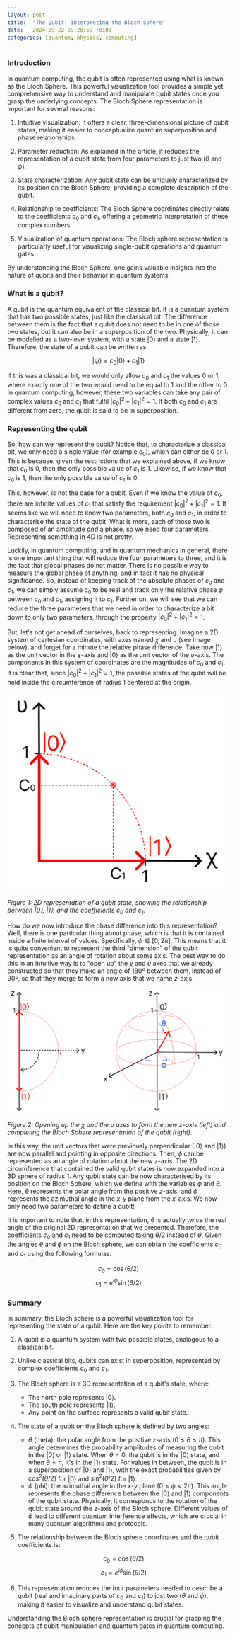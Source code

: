 ```yaml
---
layout: post
title:  "The Qubit: Interpreting the Bloch Sphere"
date:   2024-09-22 09:28:59 +0100
categories: [quantum, physics, computing]
---
```


### Introduction

In quantum computing, the qubit is often represented using what is known as the Bloch Sphere. This powerful visualization tool provides a simple yet comprehensive way to understand and manipulate qubit states once you grasp the underlying concepts. The Bloch Sphere representation is important for several reasons:

1. Intuitive visualization: It offers a clear, three-dimensional picture of qubit states, making it easier to conceptualize quantum superposition and phase relationships.

2. Parameter reduction: As explained in the article, it reduces the representation of a qubit state from four parameters to just two ($\theta$ and $\phi$).

3. State characterization: Any qubit state can be uniquely characterized by its position on the Bloch Sphere, providing a complete description of the qubit.

4. Relationship to coefficients: The Bloch Sphere coordinates directly relate to the coefficients $c_0$ and $c_1$, offering a geometric interpretation of these complex numbers.

5. Visualization of quantum operations: The Bloch sphere representation is particularly useful for visualizing single-qubit operations and quantum gates.

By understanding the Bloch Sphere, one gains valuable insights into the nature of qubits and their behavior in quantum systems.

### What is a qubit?

A qubit is the quantum equivalent of the classical bit. It is a quantum system that has two possible states, just like the classical bit. The difference between them is the fact that a qubit does not need to be in one of those two states, but it can also be in a superposition of the two. Physically, it can be modelled as a two-level system, with a state $|0\rangle$ and a state $|1\rangle$. Therefore, the state of a qubit can be written as:

$$|\psi\rangle = c_0 |0\rangle + c_1 |1\rangle$$

If this was a classical bit, we would only allow $c_0$ and $c_1$ the values $0$ or $1$, where exactly one of the two would need to be equal to $1$ and the other to $0$. In quantum computing, however, these two variables can take any pair of complex values $c_0$ and $c_1$ that fulfil $|c_0|^2 + |c_1|^2 = 1$. If both $c_0$ and $c_1$ are different from zero, the qubit is said to be in superposition.

### Representing the qubit

So, how can we represent the qubit? Notice that, to characterize a classical bit, we only need a single value (for example $c_0$), which can either be $0$ or $1$. This is because, given the restrictions that we explained above, if we know that $c_0$ is $0$, then the only possible value of $c_1$ is $1$. Likewise, if we know that $c_0$ is $1$, then the only possible value of $c_1$ is $0$.

This, however, is not the case for a qubit. Even if we know the value of $c_0$, there are infinite values of $c_1$ that satisfy the requirement $|c_0|^2 + |c_1|^2 = 1$. It seems like we will need to know two parameters, both $c_0$ and $c_1$, in order to characterise the state of the qubit. What is more, each of those two is composed of an amplitude _and_ a phase, so we need four parameters. Representing something in 4D is not pretty. 

Luckily, in quantum computing, and in quantum mechanics in general, there is one important thing that will reduce the four parameters to three, and it is the fact that global phases do not matter. There is no possible way to measure the global phase of anything, and in fact it has no physical significance. So, instead of keeping track of the absolute phases of $c_0$ and $c_1$, we can simply assume $c_0$ to be real and track only the relative phase $\phi$ between $c_0$ and $c_1$, assigning it to $c_1$. Further on, we will see that we can reduce the three parameters that we need in order to characterize a bit down to only two parameters, through the property $|c_0|^2 + |c_1|^2 = 1$.

But, let's not get ahead of ourselves; back to representing. Imagine a 2D system of cartesian coordinates, with axes named $\chi$ and $\upsilon$ (see image below), and forget for a minute the relative phase difference. Take now $|1\rangle$ as the unit vector in the $\chi$-axis and $|0\rangle$ as the unit vector of the $\upsilon$-axis. The components in this system of coordinates are the magnitudes of $c_0$ and $c_1$. It is clear that, since $|c_0|^2 + |c_1|^2 = 1$, the possible states of the qubit will be held inside the circumference of radius $1$ centered at the origin.

[![2D Representation of a Qubit][1]][1]

*Figure 1: 2D representation of a qubit state, showing the relationship between $|0\rangle$, $|1\rangle$, and the coefficients $c_0$ and $c_1$.*

How do we now introduce the phase difference into this representation? Well, there is one particular thing about phase, which is that it is contained inside a finite interval of values. Specifically, $\phi \in[0, 2\pi]$. This means that it is quite convenient to represent the third "dimension" of the qubit representation as an angle of rotation about some axis. The best way to do this in an intuitive way is to "open up" the $\chi$ and $\upsilon$ axes that we already constructed so that they make an angle of $180º$ between them, instead of $90º$, so that they merge to form a new axis that we name $z$-axis. 

[![Bloch Sphere][2]][2]

*Figure 2: Opening up the $\chi$ and the $\upsilon$ axes to form the new $z$-axis (left) and completing the Bloch Sphere representation of the qubit (right).*

In this way, the unit vectors that were previously perpendicular ($|0\rangle$ and $|1\rangle$) are now parallel and pointing in opposite directions. Then, $\phi$ can be represented as an angle of rotation about the new $z$-axis. The 2D circumference that contained the valid qubit states is now expanded into a 3D sphere of radius $1$. Any qubit state can be now characterised by its position on the Bloch Sphere, which we define with the variables $\phi$ and $\theta$. Here, $\theta$ represents the polar angle from the positive $z$-axis, and $\phi$ represents the azimuthal angle in the $x$-$y$ plane from the $x$-axis. We now only need two parameters to define a qubit!

It is important to note that, in this representation, $\theta$ is actually twice the real angle of the original 2D representation that we presented. Therefore, the coefficients $c_0$ and $c_1$ need to be computed taking $\theta/2$ instead of $\theta$. Given the angles $\theta$ and $\phi$ on the Bloch sphere, we can obtain the coefficients $c_0$ and $c_1$ using the following formulas:

$$c_0 = \cos(\theta/2)$$
$$c_1 = e^{i\phi} \sin(\theta/2)$$

### Summary

In summary, the Bloch sphere is a powerful visualization tool for representing the state of a qubit. Here are the key points to remember:

1. A qubit is a quantum system with two possible states, analogous to a classical bit.
2. Unlike classical bits, qubits can exist in superposition, represented by complex coefficients $c_0$ and $c_1$.
3. The Bloch sphere is a 3D representation of a qubit's state, where:
   - The north pole represents $|0\rangle$.
   - The south pole represents $|1\rangle$.
   - Any point on the surface represents a valid qubit state.
4. The state of a qubit on the Bloch sphere is defined by two angles:
   - $\theta$ (theta): the polar angle from the positive $z$-axis ($0 \leq \theta \leq \pi$). This angle determines the probability amplitudes of measuring the qubit in the $|0\rangle$ or $|1\rangle$ state. When $\theta = 0$, the qubit is in the $|0\rangle$ state, and when $\theta = \pi$, it's in the $|1\rangle$ state. For values in between, the qubit is in a superposition of $|0\rangle$ and $|1\rangle$, with the exact probabilities given by $\cos^2(\theta/2)$ for $|0\rangle$ and $\sin^2(\theta/2)$ for $|1\rangle$.
   - $\phi$ (phi): the azimuthal angle in the $x$-$y$ plane ($0 \leq \phi < 2\pi$). This angle represents the phase difference between the $|0\rangle$ and $|1\rangle$ components of the qubit state. Physically, it corresponds to the rotation of the qubit state around the z-axis of the Bloch sphere. Different values of $\phi$ lead to different quantum interference effects, which are crucial in many quantum algorithms and protocols.
5. The relationship between the Bloch sphere coordinates and the qubit coefficients is:

   $$c_0 = \cos(\theta/2)$$
   $$c_1 = e^{i\phi} \sin(\theta/2)$$

6. This representation reduces the four parameters needed to describe a qubit (real and imaginary parts of $c_0$ and $c_1$) to just two ($\theta$ and $\phi$), making it easier to visualize and understand qubit states.

Understanding the Bloch sphere representation is crucial for grasping the concepts of qubit manipulation and quantum gates in quantum computing.

  [1]: https://github.com/bfrangi/bfrangi.github.io/blob/master/assets/images/qubit-1.png?raw=true
  [2]: https://github.com/bfrangi/bfrangi.github.io/blob/master/assets/images/qubit-2.png?raw=true
